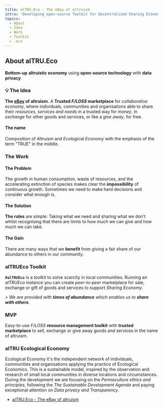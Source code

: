 ```yaml
---
title: alTRU.Eco - The eBay of altruism
intro: 'Developing open-source Toolkit for Decentralized Sharing Economy'
topics:
  - About
  - Idea
  - Work
  - Toolkit
  - .eco
---
```


## About alTRU.Eco
**Bottom-up** **altruistic economy** using **open-source technology** with **data privacy**.

### :bulb: The Idea

**The [eBay](https://en.wikipedia.org/wiki/EBay) of altruism.** A **Trusted _F/LOSS_ marketplace** for *collaborative economy*, where individuals, communities and organisations able to share their *resources, services and needs* in a trusted way for *money*, in *exchange* for other goods and services, or like a *give away*, for free.

#### The name
Composition of _Altruism_ and _Ecological Economy_ with the emphasis of the term "TRUE" in the middle.

### The Work
#### The Problem
The growth in human consumption, waste of resources,
and the accelerating extinction of species
makes clear the **impossibility** of continuous growth.
Sometimes we need to make hard decisions and consider what enough is.

#### The Solution
**The rules** are simple: Taking what we need and sharing what we don’t
whilst recognising that there are limits to how much we can give and how much we can take.
#### The Gain
There are many ways that we **benefit** from giving a fair share of our abundance to others in our community.

### alTRUEco Toolkit

**`#alTRUEco`** is a toolkit to solve scarcity in local communities. Running an *alTRUEco* instance you can create *peer-to-peer* marketplace for sale, exchange or gift of goods and services to support *Sharing Economy*.

_\> We are provided with **times of abundance** which enables us to **share with others**._
### MVP
Easy-to-use *F/LOSS* **resource management toolkit** with **trusted marketplace** to sell, exchange or give away goods and services in the name of altruism.

### alTRU Ecological Economy
Ecological Economy it's the independent network of individuals, communities and organisations applying the practice of Ecological Economics.
This is a sustainable model, inspired by the observation and research of small local communities in diverse locations and circumstances.
During the development we are focusing on the _Permaculture ethics and principles_, following the _The Sustainable Development Agenda_ and paying exceptional attention on _Data privacy and Transparency_.
- [alTRU.Eco - The eBay of altruism](https://altrueco.github.io/alTRU.Ecological.Economy/)
